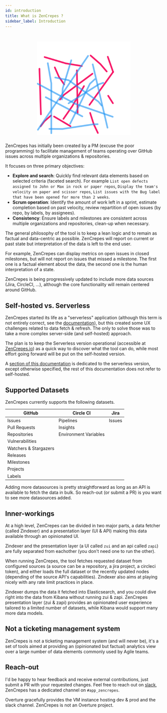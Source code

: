 ```yaml
---
id: introduction
title: What is ZenCrepes ?
sidebar_label: Introduction
---
```


<h1 align="center">
  <a href="https://zencrepes.io"><img src="/img/zencrepes-logo.svg" alt="ZenCrepes" width="300"/></a>
</h1>

ZenCrepes has initially been created by a PM (excuse the poor programming) to facilitate management of teams operating over GitHub issues across multiple organizations & repositories.

It focuses on three primary objectives:

- **Explore and search**: Quickly find relevant data elements based on selected criteria (faceted search). For example `List open defects assigned to John or Max in rock or paper repos`, `Display the team's velocity on paper and scissor repos`, `List issues with the Bug label that have been opened for more than 2 weeks`.
- **Scrum operation**: Identify the amount of work left in a sprint, estimate completion based on past velocity, review repartition of open issues (by repo, by labels, by assignees).
- **Consistency**: Ensure labels and milestones are consistent across multiple organizations and repositories, clean-up when necessary.

The general philosophy of the tool is to keep a lean logic and to remain as factual and data-centric as possible. ZenCrepes will report on current or past state but interpretation of the data is left to the end user.

For example, ZenCrepes can display metrics on open issues in closed milestones, but will not report on issues that missed a milestone. The first one is a factual element about the data, the second one is the human interpretation of a state.

ZenCrepes is being progressively updated to include more data sources (Jira, CircleCI, ...), although the core functionality will remain centered around GitHub.

## Self-hosted vs. Serverless

ZenCrepes started its life as a "serverless" application (although this term is not entirely correct, see the [documentation](http://docs.zencrepes.io/serverless/)), but this created some UX challenges related to data fetch & refresh. The only to solve those was to take a more complex server-side (and self-hosted) approach.

The plan is to keep the Serverless version operational (accessible at [ZenCrepes.io](https://zencrepes.io)) as a quick way to discover what the tool can do, while most effort going forward will be put on the self-hosted version.

A [section of this documentation](http://docs.zencrepes.io/serverless/) is dedicated to the serverless version, except otherwise specified, the rest of this documentation does not refer to self-hosted.

## Supported Datasets

ZenCrepes currently supports the following datasets.

| GitHub                | Circle CI             | Jira   |
| --------------------- | --------------------- | ------ |
| Issues                | Pipelines             | Issues |
| Pull Requests         | Insights              |        |
| Repositories          | Environment Variables |        |
| Vulnerabilities       |                       |        |
| Watchers & Stargazers |                       |        |
| Releases              |                       |        |
| Milestones            |                       |        |
| Projects              |                       |        |
| Labels                |                       |        |

Adding more datasources is pretty straightforward as long as an API is available to fetch the data in bulk. So reach-out (or submit a PR) is you want to see more datasources added.

## Inner-workings

At a high level, ZenCrepes can be divided in two major parts, a data fetcher (called Zindexer) and a presentation layer (UI & API) making this data available through an opinionated UI.

Zindexer and the presentation layer (a UI called `zui` and an api called `zapi`) are fully separated from eachother (you don't need one to run the other).

When running ZenCrepes, the tool fetches requested dataset from configured sources (a source can be a repository, a jira project, a circleci token), and either loads the full dataset or the recently updated nodes (depending of the source API's capabilities). Zindexer also aims at playing nicely with any rate limit practices in place.

Zindexer dumps the data it fetched into Elasticsearch, and you could dive right into the data from Kibana without running zui & zapi. ZenCrepes presentation layer (zui & zapi) provides an opinionated user experience tailored to a limited number of datasets, while Kibana would support many more data models.

## Not a ticketing management system

ZenCrepes is not a ticketing management system (and will never be), it's a set of tools aimed at providing an (opinionated but factual) analytics view over a large number of data elements commonly used by Agile teams.

## Reach-out

I'd be happy to hear feedback and receive external contributions, just submit a PR with your requested changes. Feel free to reach out on [slack](http://slack.overture.bio/), ZenCrepes has a dedicated channel on `#app_zencrepes`.

Overture gracefully provides the VM instance hosting dev & prod and the slack channel. ZenCrepes is not an Overture project.

